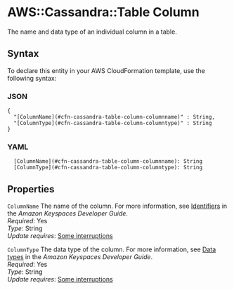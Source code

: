 # AWS::Cassandra::Table Column<a name="aws-properties-cassandra-table-column"></a>

The name and data type of an individual column in a table\.

## Syntax<a name="aws-properties-cassandra-table-column-syntax"></a>

To declare this entity in your AWS CloudFormation template, use the following syntax:

### JSON<a name="aws-properties-cassandra-table-column-syntax.json"></a>

```
{
  "[ColumnName](#cfn-cassandra-table-column-columnname)" : String,
  "[ColumnType](#cfn-cassandra-table-column-columntype)" : String
}
```

### YAML<a name="aws-properties-cassandra-table-column-syntax.yaml"></a>

```
  [ColumnName](#cfn-cassandra-table-column-columnname): String
  [ColumnType](#cfn-cassandra-table-column-columntype): String
```

## Properties<a name="aws-properties-cassandra-table-column-properties"></a>

`ColumnName` <a name="cfn-cassandra-table-column-columnname"></a>
The name of the column\. For more information, see [Identifiers](https://docs.aws.amazon.com/keyspaces/latest/devguide/cql.elements.html#cql.elements.identifier) in the _Amazon Keyspaces Developer Guide_\.  
_Required_: Yes  
_Type_: String  
_Update requires_: [Some interruptions](https://docs.aws.amazon.com/AWSCloudFormation/latest/UserGuide/using-cfn-updating-stacks-update-behaviors.html#update-some-interrupt)

`ColumnType` <a name="cfn-cassandra-table-column-columntype"></a>
The data type of the column\. For more information, see [Data types](https://docs.aws.amazon.com/keyspaces/latest/devguide/cql.elements.html#cql.data-types) in the _Amazon Keyspaces Developer Guide_\.  
_Required_: Yes  
_Type_: String  
_Update requires_: [Some interruptions](https://docs.aws.amazon.com/AWSCloudFormation/latest/UserGuide/using-cfn-updating-stacks-update-behaviors.html#update-some-interrupt)
